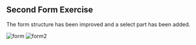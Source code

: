 ## Second Form Exercise

The form structure has been improved and a select part has been added.

![form](https://user-images.githubusercontent.com/105169509/214358395-7b13e3ad-8e7a-4ef3-a17d-202f30009c8a.png)
![form2](https://user-images.githubusercontent.com/105169509/214358408-5633bbe1-a807-48b7-9a65-9528c2ef4496.png)
